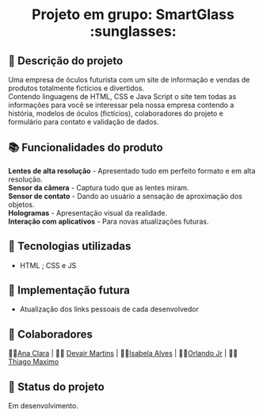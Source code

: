 <h1 align="center">Projeto em grupo: SmartGlass :sunglasses:</h1>

## :memo: Descrição do projeto
Uma empresa de óculos futurista com um site de informação e vendas de produtos totalmente fictícios e divertidos.<br>
Contendo linguagens de HTML, CSS e Java Script o site tem todas as informações para você se interessar pela nossa empresa contendo a história, modelos de óculos (fictícios), colaboradores do projeto e formulário para contato e validação de dados.

## :books: Funcionalidades do produto
<strong>Lentes de alta resolução</strong> - Apresentado tudo em perfeito formato e em alta resolução.<br>
<strong>Sensor da câmera</strong> - Captura tudo que as lentes miram.<br>
<strong>Sensor de contato</strong> - Dando ao usuário a sensação de aproximação dos objetos.<br>
<strong>Hologramas</strong> - Apresentação visual da realidade.<br>
<strong>Interação com aplicativos</strong> - Para novas atualizações futuras.

## :wrench: Tecnologias utilizadas
* HTML ; CSS e JS

## :rocket: Implementação futura
* Atualização dos links pessoais de cada desenvolvedor

## :handshake: Colaboradores
🧑‍💻<a href="https://www.linkedin.com/in/ana-clara-matias-02068b200/">Ana Clara</a> | 🧑‍💻 <a href="https://github.com/DevairUva">Devair Martins</a> | 🧑‍💻<a href="https://github.com/isabelaalvesc">Isabela Alves</a> | 🧑‍💻<a href="https://github.com/Orl-andoJr">Orlando Jr</a> | 🧑‍💻<a href="https://github.com/Thiagomaximo94">Thiago Maximo</a>

## :dart: Status do projeto
Em desenvolvimento.
